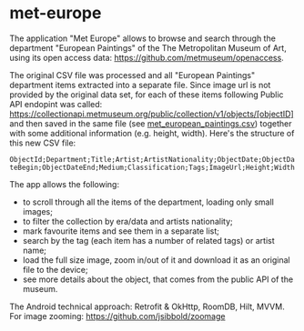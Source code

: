 # met-europe

The application "Met Europe" allows to browse and search through the department "European Paintings" of the The Metropolitan Museum of Art, using its open access data: https://github.com/metmuseum/openaccess.

The original CSV file was processed and all "European Paintings" department items extracted into a separate file. Since image url is not provided by the original data set, for each of these items following Public API endopint was called: https://collectionapi.metmuseum.org/public/collection/v1/objects/[objectID] and then saved in the same file (see [met_european_paintings.csv](/asssets/met_european_paintings.csv)) together with some additional information (e.g. height, width). Here's the structure of this new CSV file:

`ObjectId;Department;Title;Artist;ArtistNationality;ObjectDate;ObjectDateBegin;ObjectDateEnd;Medium;Classification;Tags;ImageUrl;Height;Width`

The app allows the following:

- to scroll through all the items of the department, loading only small images;
- to filter the collection by era/data and artists nationality;
- mark favourite items and see them in a separate list;
- search by the tag (each item has a number of related tags) or artist name;
- load the full size image, zoom in/out of it and download it as an original file to the device;
- see more details about the object, that comes from the public API of the museum.

The Android technical approach: Retrofit & OkHttp, RoomDB, Hilt, MVVM. For image zooming: https://github.com/jsibbold/zoomage
